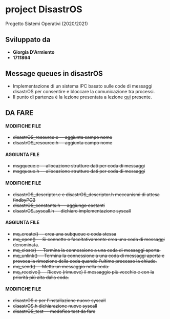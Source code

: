 # project DisastrOS
Progetto Sistemi Operativi (2020/2021)

## Sviluppato da
- **Giorgia D'Armiento**
- **1711864**

## Message queues in disastrOS 
- Implementazione di un sistema IPC basato sulle code di messaggi disastrOS per consentire e bloccare la comunicazione tra processi.
- Il punto di partenza è la lezione presentata a lezione [qui](https://gitlab.com/grisetti/sistemi_operativi_2019_20/-/tree/master/source/08_disastrOS/disastrOS_04_resources) presente.

## DA FARE

#### MODIFICHE FILE
- <del>disastrOS_resource.c -- aggiunta campo nome</del>
- <del>disastrOS_resource.h -- aggiunta campo nome</del> 

#### AGGIUNTA FILE
- <del>msgqueue.c -- allocazione strutture dati per coda di messaggi</del>
- <del>msgqueue.h -- allocazione strutture dati per coda di messaggi</del>

#### MODIFICHE FILE
- <del>disastrOS_descriptor.c e disastrOS_descriptor.h meccanismi di attesa findbyPCB</del>
- <del>disastrOS_constants.h -- aggiungo costanti</del>
- <del>disastrOS_syscall.h -- dichiaro implementazione syscall</del>

#### AGGIUNTA FILE
- <del>mq_create() -- crea una subqueue e coda stessa</del>
- <del>mq_open() -- Si connette e facoltativamente crea una coda di messaggi denominata.</del>
- <del>mq_close() -- Termina la connessione a una coda di messaggi aperta.</del>
- <del>mq_unlink() -- Termina la connessione a una coda di messaggi aperta e provoca la rimozione della coda quando l'ultimo processo la chiude.</del>
- <del>mq_send() -- Mette un messaggio nella coda.</del>
- <del>mq_receive() -- Riceve (rimuove) il messaggio più vecchio e con la priorità più alta dalla coda.</del>

#### MODIFICHE FILE
- <del>disastrOS.c per l'installazione nuove syscall</del>
- <del>disastrOS.h dichiarazione nuove syscall</del>
- <del>disastrOS_test -- modofico test da fare</del>

